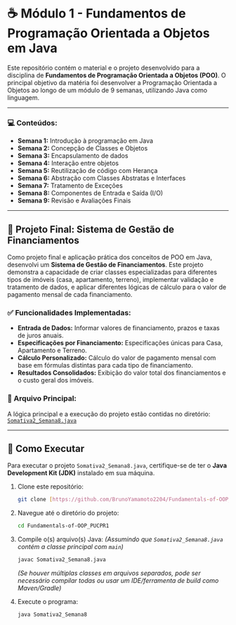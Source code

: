 # ☕ Módulo 1 - Fundamentos de Programação Orientada a Objetos em Java

Este repositório contém o material e o projeto desenvolvido para a disciplina de **Fundamentos de Programação Orientada a Objetos (POO)**. O principal objetivo da matéria foi desenvolver a Programação Orientada a Objetos ao longo de um módulo de 9 semanas, utilizando Java como linguagem.

---

### 💻 Conteúdos:

* **Semana 1:** Introdução à programação em Java
* **Semana 2:** Concepção de Classes e Objetos
* **Semana 3:** Encapsulamento de dados
* **Semana 4:** Interação entre objetos
* **Semana 5:** Reutilização de código com Herança
* **Semana 6:** Abstração com Classes Abstratas e Interfaces
* **Semana 7:** Tratamento de Exceções
* **Semana 8:** Componentes de Entrada e Saída (I/O)
* **Semana 9:** Revisão e Avaliações Finais

---

## 🎯 Projeto Final: Sistema de Gestão de Financiamentos

Como projeto final e aplicação prática dos conceitos de POO em Java, desenvolvi um **Sistema de Gestão de Financiamentos**. Este projeto demonstra a capacidade de criar classes especializadas para diferentes tipos de imóveis (casa, apartamento, terreno), implementar validação e tratamento de dados, e aplicar diferentes lógicas de cálculo para o valor de pagamento mensal de cada financiamento.

### ✅ Funcionalidades Implementadas:

* **Entrada de Dados:** Informar valores de financiamento, prazos e taxas de juros anuais.
* **Especificações por Financiamento:** Especificações únicas para Casa, Apartamento e Terreno.
* **Cálculo Personalizado:** Cálculo do valor de pagamento mensal com base em fórmulas distintas para cada tipo de financiamento.
* **Resultados Consolidados:** Exibição do valor total dos financiamentos e o custo geral dos imóveis.

### 📂 Arquivo Principal:

A lógica principal e a execução do projeto estão contidas no diretório: [`Somativa2_Semana8.java`](./Somativa2_Semana8.java)

---

## 🚀 Como Executar

Para executar o projeto `Somativa2_Semana8.java`, certifique-se de ter o **Java Development Kit (JDK)** instalado em sua máquina.

1.  Clone este repositório:
    ```bash
    git clone [https://github.com/BrunoYamamoto2204/Fundamentals-of-OOP_PUCPR1.git](https://github.com/BrunoYamamoto2204/Fundamentals-of-OOP_PUCPR1.git)
    ```

2.  Navegue até o diretório do projeto:
    ```bash
    cd Fundamentals-of-OOP_PUCPR1
    ```

3.  Compile o(s) arquivo(s) Java:
    *(Assumindo que `Somativa2_Semana8.java` contém a classe principal com `main`)*
    ```bash
    javac Somativa2_Semana8.java
    ```
    *(Se houver múltiplas classes em arquivos separados, pode ser necessário compilar todas ou usar um IDE/ferramenta de build como Maven/Gradle)*

4.  Execute o programa:
    ```bash
    java Somativa2_Semana8
    ```
